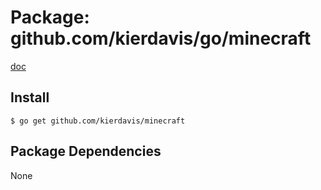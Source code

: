 Package: github.com/kierdavis/go/minecraft
==========================================

[doc](http://gopkgdoc.appspot.com/pkg/github.com/kierdavis/go/minecraft)



Install
-------

    $ go get github.com/kierdavis/minecraft

Package Dependencies
--------------------

None


